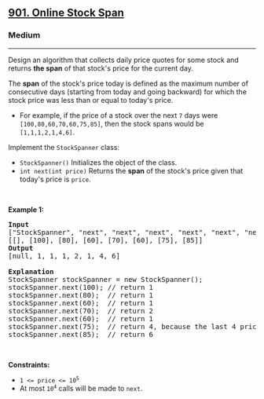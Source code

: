 <h2><a href="https://leetcode.com/problems/online-stock-span/">901. Online Stock Span</a></h2><h3>Medium</h3><hr><div style="user-select: auto;"><p style="user-select: auto;">Design an algorithm that collects daily price quotes for some stock and returns <strong style="user-select: auto;">the span</strong> of that stock's price for the current day.</p>

<p style="user-select: auto;">The <strong style="user-select: auto;">span</strong> of the stock's price today is defined as the maximum number of consecutive days (starting from today and going backward) for which the stock price was less than or equal to today's price.</p>

<ul style="user-select: auto;">
	<li style="user-select: auto;">For example, if the price of a stock over the next <code style="user-select: auto;">7</code> days were <code style="user-select: auto;">[100,80,60,70,60,75,85]</code>, then the stock spans would be <code style="user-select: auto;">[1,1,1,2,1,4,6]</code>.</li>
</ul>

<p style="user-select: auto;">Implement the <code style="user-select: auto;">StockSpanner</code> class:</p>

<ul style="user-select: auto;">
	<li style="user-select: auto;"><code style="user-select: auto;">StockSpanner()</code> Initializes the object of the class.</li>
	<li style="user-select: auto;"><code style="user-select: auto;">int next(int price)</code> Returns the <strong style="user-select: auto;">span</strong> of the stock's price given that today's price is <code style="user-select: auto;">price</code>.</li>
</ul>

<p style="user-select: auto;">&nbsp;</p>
<p style="user-select: auto;"><strong style="user-select: auto;">Example 1:</strong></p>

<pre style="position: relative; user-select: auto;"><strong style="user-select: auto;">Input</strong>
["StockSpanner", "next", "next", "next", "next", "next", "next", "next"]
[[], [100], [80], [60], [70], [60], [75], [85]]
<strong style="user-select: auto;">Output</strong>
[null, 1, 1, 1, 2, 1, 4, 6]

<strong style="user-select: auto;">Explanation</strong>
StockSpanner stockSpanner = new StockSpanner();
stockSpanner.next(100); // return 1
stockSpanner.next(80);  // return 1
stockSpanner.next(60);  // return 1
stockSpanner.next(70);  // return 2
stockSpanner.next(60);  // return 1
stockSpanner.next(75);  // return 4, because the last 4 prices (including today's price of 75) were less than or equal to today's price.
stockSpanner.next(85);  // return 6
<div class="open_grepper_editor" title="Edit &amp; Save To Grepper" style="user-select: auto;"></div></pre>

<p style="user-select: auto;">&nbsp;</p>
<p style="user-select: auto;"><strong style="user-select: auto;">Constraints:</strong></p>

<ul style="user-select: auto;">
	<li style="user-select: auto;"><code style="user-select: auto;">1 &lt;= price &lt;= 10<sup style="user-select: auto;">5</sup></code></li>
	<li style="user-select: auto;">At most <code style="user-select: auto;">10<sup style="user-select: auto;">4</sup></code> calls will be made to <code style="user-select: auto;">next</code>.</li>
</ul>
</div>